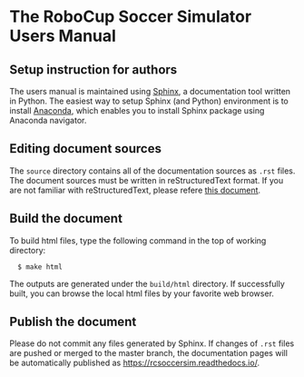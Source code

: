 # The RoboCup Soccer Simulator Users Manual

## Setup instruction for authors

The users manual is maintained using [Sphinx](http://www.sphinx-doc.org/), a documentation tool written in
Python.
The easiest way to setup Sphinx (and Python) environment is to install
[Anaconda](https://www.anaconda.com/download/), which enables you to install Sphinx package using Anaconda
navigator.

## Editing document sources

The `source` directory contains all of the documentation sources as `.rst` files.
The document sources must be written in reStructuredText format.
If you are not familiar with reStructuredText, please refere [this document](https://www.sphinx-doc.org/en/master/usage/restructuredtext/index.html).

## Build the document

To build html files, type the following command in the top of working directory:
```
  $ make html
```
The outputs are generated under the `build/html` directory.
If successfully built, you can browse the local html files by your favorite web browser.

## Publish the document

Please do not commit any files generated by Sphinx.
If changes of `.rst` files are pushed or merged to the master branch, the documentation pages will be automatically published as https://rcsoccersim.readthedocs.io/.

